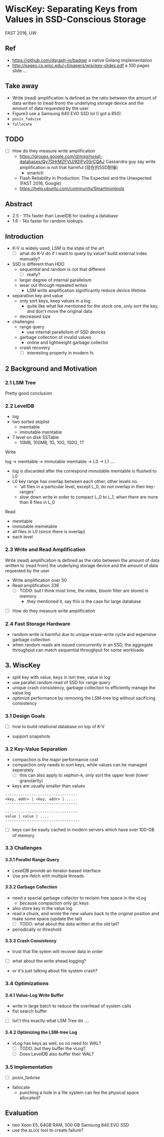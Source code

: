 # WiscKey: Separating Keys from Values in SSD-Conscious Storage

FAST 2016, UW

## Ref

- https://github.com/dgraph-io/badger a native Golang implementation
- http://pages.cs.wisc.edu/~ll/papers/wisckey-slides.pdf a 100 pages slide ...

## Take away

- Write (read) amplification is defined as the ratio between the amount of data written to (read from) the underlying storage device and the amount of data requested by the user
- Figure3 use a Samsung 840 EVO SSD lol (I got a 850)
- `posix_fadvise`
- `fallocate`

## TODO

- [ ] How do they measure write amplification
  - https://groups.google.com/d/msg/nosql-databases/Qy70HrMZFVU/92lPv0SrCQAJ Cassandra guy say write amplification is not that harmful (现在的SSD耐操)
    - smartctl
  - Flash Reliability in Production: The Expected and the Unexpected (FAST 2016, Google)
  - https://help.ubuntu.com/community/Smartmontools

## Abstract

- 2.5 - 111x faster than LevelDB for loading a database
- 1.6 - 14x faster for random lookups

## Introduction

- K-V is widely used, LSM is the state of the art
  - [ ] what do K-V do if I want to query by value? build external index manually?
- SSD is different than HDD
  - sequential and random is not that different
    - [ ] really?
  - larger degree of internal parallelism
  - wear out through repeated writes
    - LSM write amplification significantly reduce device lifetime
- separation key and value
  - only sort keys, keep values in a log
    - quite like what Ike mentioned for the stock one, only sort the key, and don't move the original data
  - decreased size
- challenges
  - range query
    - use internal parallelism of SSD devices
  - garbage collection of invalid values
    - online and lightweight garbage collector
  - crash recovery
    - [ ] interesting property in modern fs

## 2 Background and Motivation

### 2.1 LSM Tree

Pretty good conclusion

### 2.2 LevelDB

- log
- two sorted skiplist
  - memtable
  - immutable memtable
- 7 level on disk SSTable
  - 10MB, 100MB, 1G, 10G, 100G, 1T

Write

log -> memtable -> immutable  memtable -> L0 -> L1 ....

- log is discarded after the correspond immutable memtable is flushed to L0
- L0 key range has overlap between each other, other levels no.
  - 'all files in a particular level, except L_0, do not overlap in their key-ranges'
  - slow down write in order to compact L_0 to L_1, when there are more than 8 files in L_0

Read

- memtable
- immutable memetable
- all files in L0 (since there is overlap)
- each level

### 2.3 Write and Read Amplification

Write (read) amplification is defined as the ratio between
the amount of data written to (read from) the underlying storage device
and the amount of data requested by the user

- Write amplification over 50
- Read amplification 336
  - [ ] TODO: but I think most time, the index, bloom filter are stored in memory
    - they mentioned it, say this is the case for large database
- [ ] How do they measure write amplification

### 2.4 Fast Storage Hardware

- random write is harmful due to unique erase-write cycle and expensive garbage collection
- when random reads are issued concurrently in an SSD, the aggregate throughput can match sequential throughput for some workloads

## 3. WiscKey

- split key with value, keys in lsm tree, value in log
- use parallel random read of SSD for range query
- unique crash consistency, garbage collection to efficiently manage the value log
- optimize performance by removing the LSM-tree log without sacificing consistency

### 3.1 Design Goals

- [ ] how to build relational database on top of K-V
- support snapshots

### 3.2 Key-Value Separation

- compaction is the major performance cost
- compaction only needs to sort keys, while values can be managed seperately
  - [ ] this can also apply to xephon-k, only sort the upper level (lower granularity)
- keys are usually smaller than values

````
---------------------------------
<key, addr> | <key, addr> | ....
---------------------------------

---------------------------------
value | value | ....
----------------------------------
````

- [ ] keys can be easily cached in modern servers which have over 100-GB of memory

### 3.3 Challenges

#### 3.3.1 Parallel Range Query

- LevelDB provide an iterator-based interface
- Use pre-fetch with multiple threads

#### 3.3.2 Garbage Collection

- need a special garbage collector to reclaim free space in the vLog
  - because compaction only gc keys
- also store key in the value log
- read a chunk, and wrote the new values back to the original position and make some space (update the tail)
  - [ ] TODO: what about the data written at the old tail?
- periodically or threshold

#### 3.3.3 Crash Consistency

- trust that file sytem will recover data in order
- [ ] what about the write ahead logging?
- or it's just talking about file system crash?

### 3.4 Optimizations

#### 3.4.1 Value-Log Write Buffer

- write in large batch to reduce the overhead of system calls
- fist search buffer
- [ ] Isn't this exactly what LSM Tree do ....

#### 3.4.2 Optimizing the LSM-tree Log

- vLog has keys as well, so no need for WAL?
  - [ ] TODO: but they buffer the vLog?
  - [ ] Does LevelDB also buffer their WAL?

### 3.5 Implementation

- [ ] posix_fadvise
- fallocate
  - punching a hole in a file system can fee the physical space allocated?

## Evaluation

- two Xeon E5, 64GB RAM, 500 GB Samsung 840 EVO SSD
- use the `ALICE` tool to create failure?
